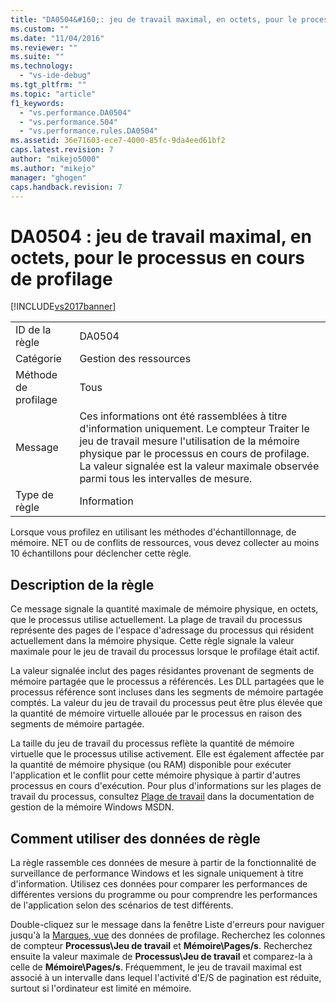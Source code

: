```yaml
---
title: "DA0504&#160;: jeu de travail maximal, en octets, pour le processus en cours de profilage | Microsoft Docs"
ms.custom: ""
ms.date: "11/04/2016"
ms.reviewer: ""
ms.suite: ""
ms.technology: 
  - "vs-ide-debug"
ms.tgt_pltfrm: ""
ms.topic: "article"
f1_keywords: 
  - "vs.performance.DA0504"
  - "vs.performance.504"
  - "vs.performance.rules.DA0504"
ms.assetid: 36e71603-ece7-4000-85fc-9da4eed61bf2
caps.latest.revision: 7
author: "mikejo5000"
ms.author: "mikejo"
manager: "ghogen"
caps.handback.revision: 7
---
```

# DA0504&#160;: jeu de travail maximal, en octets, pour le processus en cours de profilage
[!INCLUDE[vs2017banner](../code-quality/includes/vs2017banner.md)]

|||  
|-|-|  
|ID de la règle|DA0504|  
|Catégorie|Gestion des ressources|  
|Méthode de profilage|Tous|  
|Message|Ces informations ont été rassemblées à titre d'information uniquement.  Le compteur Traiter le jeu de travail mesure l'utilisation de la mémoire physique par le processus en cours de profilage.  La valeur signalée est la valeur maximale observée parmi tous les intervalles de mesure.|  
|Type de règle|Information|  
  
 Lorsque vous profilez en utilisant les méthodes d'échantillonnage, de mémoire. NET ou de conflits de ressources, vous devez collecter au moins 10 échantillons pour déclencher cette règle.  
  
## Description de la règle  
 Ce message signale la quantité maximale de mémoire physique, en octets, que le processus utilise actuellement.  La plage de travail du processus représente des pages de l'espace d'adressage du processus qui résident actuellement dans la mémoire physique.  Cette règle signale la valeur maximale pour le jeu de travail du processus lorsque le profilage était actif.  
  
 La valeur signalée inclut des pages résidantes provenant de segments de mémoire partagée que le processus a référencés.  Les DLL partagées que le processus référence sont incluses dans les segments de mémoire partagée comptés.  La valeur du jeu de travail du processus peut être plus élevée que la quantité de mémoire virtuelle allouée par le processus en raison des segments de mémoire partagée.  
  
 La taille du jeu de travail du processus reflète la quantité de mémoire virtuelle que le processus utilise activement.  Elle est également affectée par la quantité de mémoire physique \(ou RAM\) disponible pour exécuter l'application et le conflit pour cette mémoire physique à partir d'autres processus en cours d'exécution.  Pour plus d'informations sur les plages de travail du processus, consultez [Plage de travail](http://go.microsoft.com/fwlink/?LinkId=177830) dans la documentation de gestion de la mémoire Windows MSDN.  
  
## Comment utiliser des données de règle  
 La règle rassemble ces données de mesure à partir de la fonctionnalité de surveillance de performance Windows et les signale uniquement à titre d'information.  Utilisez ces données pour comparer les performances de différentes versions du programme ou pour comprendre les performances de l'application selon des scénarios de test différents.  
  
 Double\-cliquez sur le message dans la fenêtre Liste d'erreurs pour naviguer jusqu'à la [Marques, vue](../profiling/marks-view.md) des données de profilage.  Recherchez les colonnes de compteur **Processus\\Jeu de travail** et **Mémoire\\Pages\/s**.  Recherchez ensuite la valeur maximale de **Processus\\Jeu de travail** et comparez\-la à celle de **Mémoire\\Pages\/s**.  Fréquemment, le jeu de travail maximal est associé à un intervalle dans lequel l'activité d'E\/S de pagination est réduite, surtout si l'ordinateur est limité en mémoire.